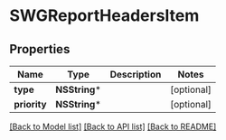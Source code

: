 # SWGReportHeadersItem

## Properties
Name | Type | Description | Notes
------------ | ------------- | ------------- | -------------
**type** | **NSString*** |  | [optional] 
**priority** | **NSString*** |  | [optional] 

[[Back to Model list]](../README.md#documentation-for-models) [[Back to API list]](../README.md#documentation-for-api-endpoints) [[Back to README]](../README.md)


